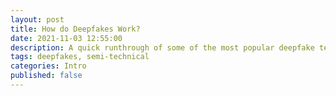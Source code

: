 ```yaml
---
layout: post
title: How do Deepfakes Work?
date: 2021-11-03 12:55:00
description: A quick runthrough of some of the most popular deepfake techniques.
tags: deepfakes, semi-technical
categories: Intro
published: false
---
```

